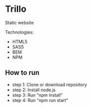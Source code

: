 # Trillo
Static website

Technologies:
- HTML5 
- SASS
- BEM
- NPM

## How to run 
- step 1: Clone or download repository
- step 2: Install node.js
- step 3: Run "npm install"
- step 4: Run "npm run start"